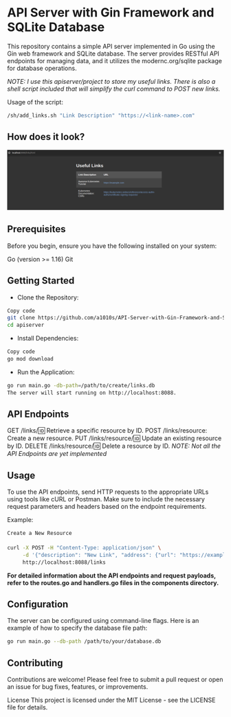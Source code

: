 # API Server with Gin Framework and SQLite Database

This repository contains a simple API server implemented in Go using the Gin web framework and SQLite database. The server provides RESTful API endpoints for managing data, and it utilizes the modernc.org/sqlite package for database operations.

_NOTE: I use this apiserver/project to store my useful links. There is also a shell script included that will simplify the curl command to POST new links._

Usage of the script:
```bash
/sh/add_links.sh "Link Description" "https://<link-name>.com"
```
## How does it look?
![go-apiserver](files/go-apiserver.png)


## Prerequisites
Before you begin, ensure you have the following installed on your system:

Go (version >= 1.16)
Git

## Getting Started
* Clone the Repository:

```bash
Copy code
git clone https://github.com/a1010s/API-Server-with-Gin-Framework-and-SQLite-Database
cd apiserver
```

* Install Dependencies:

```bash
Copy code
go mod download
```
* Run the Application:

```bash
go run main.go -db-path=/path/to/create/links.db
The server will start running on http://localhost:8088.
```

## API Endpoints

GET /links/:id: Retrieve a specific resource by ID.
POST /links/resource: Create a new resource.
PUT /links/resource/:id: Update an existing resource by ID.
DELETE /links/resource/:id: Delete a resource by ID.
_NOTE: Not all the API Endpoints are yet implemented_

## Usage
To use the API endpoints, send HTTP requests to the appropriate URLs using tools like cURL or Postman. Make sure to include the necessary request parameters and headers based on the endpoint requirements.

Example:
```bash
Create a New Resource

curl -X POST -H "Content-Type: application/json" \
     -d '{"description": "New Link", "address": {"url": "https://example.com"}}' \
     http://localhost:8088/links
```
**For detailed information about the API endpoints and request payloads, refer to the routes.go and handlers.go files in the components directory.**

## Configuration
The server can be configured using command-line flags. Here is an example of how to specify the database file path:

```bash
go run main.go --db-path /path/to/your/database.db
```
## Contributing
Contributions are welcome! Please feel free to submit a pull request or open an issue for bug fixes, features, or improvements.

License
This project is licensed under the MIT License - see the LICENSE file for details.